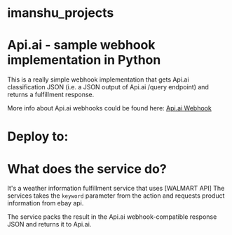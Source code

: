 # imanshu_projects

# Api.ai - sample webhook implementation in Python

This is a really simple webhook implementation that gets Api.ai classification JSON (i.e. a JSON output of Api.ai /query endpoint) and returns a fulfillment response.

More info about Api.ai webhooks could be found here:
[Api.ai Webhook](https://docs.api.ai/docs/webhook)

# Deploy to:


# What does the service do?
It's a weather information fulfillment service that uses [WALMART API]
The services takes the `keyword` parameter from the action and requests product information from ebay api. 

The service packs the result in the Api.ai webhook-compatible response JSON and returns it to Api.ai.
